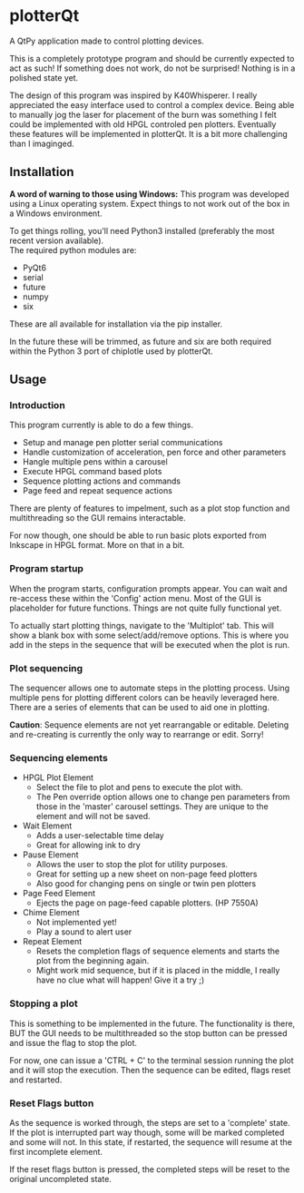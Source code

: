 # plotterQt
A QtPy application made to control plotting devices.

This is a completely prototype program and should be currently expected to act as such!
If something does not work, do not be surprised! Nothing is in a polished state yet. <br>

The design of this program was inspired by K40Whisperer. I really appreciated the easy interface used to control a complex device. Being able to manually jog the laser for placement of the burn was something I felt could be implemented with old HPGL controled pen plotters. Eventually these features will be implemented in plotterQt. It is a bit more challenging than I imaginged.

## Installation
**A word of warning to those using Windows:** This program was developed using a Linux operating system. Expect things to not work out of the box in a Windows environment.

To get things rolling, you'll need Python3 installed (preferably the most recent version available). <br>
The required python modules are:
* PyQt6
* serial
* future
* numpy
* six

These are all available for installation via the pip installer.

In the future these will be trimmed, as future and six are both required within the Python 3 port of chiplotle used by plotterQt. 

## Usage

### Introduction
This program currently is able to do a few things.
* Setup and manage pen plotter serial communications
* Handle customization of acceleration, pen force and other parameters
* Hangle multiple pens within a carousel
* Execute HPGL command based plots
* Sequence plotting actions and commands
* Page feed and repeat sequence actions

There are plenty of features to impelment, such as a plot stop function and multithreading so the GUI remains interactable. 

For now though, one should be able to run basic plots exported from Inkscape in HPGL format. More on that in a bit.

### Program startup
When the program starts, configuration prompts appear. You can wait and re-access these within the 'Config' action menu. 
Most of the GUI is placeholder for future functions. Things are not quite fully functional yet. 

To actually start plotting things, navigate to the 'Multiplot' tab. This will show a blank box with some select/add/remove options. This is where you add in the steps in the sequence that will be executed when the plot is run.

### Plot sequencing
The sequencer allows one to automate steps in the plotting process. Using multiple pens for plotting different colors can be heavily leveraged here. There are a series of elements that can be used to aid one in plotting. 

**Caution**: Sequence elements are not yet rearrangable or editable. Deleting and re-creating is currently the only way to rearrange or edit. Sorry! 

### Sequencing elements
* HPGL Plot Element
  * Select the file to plot and pens to execute the plot with. 
  * The Pen override option allows one to change pen parameters from those in the 'master' carousel settings. They are unique to the element and will not be saved. 
* Wait Element
  * Adds a user-selectable time delay
  * Great for allowing ink to dry
* Pause Element
  * Allows the user to stop the plot for utility purposes.
  * Great for setting up a new sheet on non-page feed plotters
  * Also good for changing pens on single or twin pen plotters
* Page Feed Element
  * Ejects the page on page-feed capable plotters. (HP 7550A)
* Chime Element
  * Not implemented yet!
  * Play a sound to alert user
* Repeat Element
  * Resets the completion flags of sequence elements and starts the plot from the beginning again. 
  * Might work mid sequence, but if it is placed in the middle, I really have no clue what will happen! Give it a try ;)

### Stopping a plot
This is something to be implemented in the future. The functionality is there, BUT the GUI needs to be multithreaded so the stop button can be pressed and issue the flag to stop the plot. 

For now, one can issue a 'CTRL + C' to the terminal session running the plot and it will stop the execution. Then the sequence can be edited, flags reset and restarted. 

### Reset Flags button
As the sequence is worked through, the steps are set to a 'complete' state. If the plot is interrupted part way though, some will be marked completed and some will not. In this state, if restarted, the sequence will resume at the first incomplete element. 

If the reset flags button is pressed, the completed steps will be reset to the original uncompleted state. 

